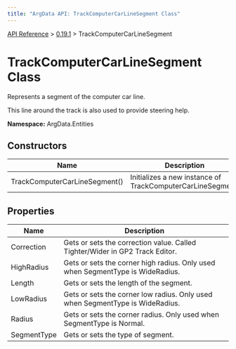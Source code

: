 ```yaml
---
title: "ArgData API: TrackComputerCarLineSegment Class"
---
```


[API Reference](/argdata/api) &gt; [0.19.1](/argdata/api/0.19.1) &gt; TrackComputerCarLineSegment

# TrackComputerCarLineSegment Class

Represents a segment of the computer car line.

This line around the track is also used to provide steering help.

**Namespace:** ArgData.Entities

## Constructors

<table class="table table-bordered table-striped ">
<thead>
  <tr>
    <th>Name</th>
    <th>Description</th>
  </tr>
</thead>
<tbody>
  <tr>
    <td>TrackComputerCarLineSegment()</td>
    <td>Initializes a new instance of TrackComputerCarLineSegment.</td>
  </tr>
</tbody>
</table>


## Properties

<table class="table table-bordered table-striped ">
<thead>
  <tr>
    <th>Name</th>
    <th>Description</th>
  </tr>
</thead>
<tbody>
  <tr>
    <td>Correction</td>
    <td>Gets or sets the correction value. Called Tighter/Wider in GP2 Track Editor.</td>
  </tr>
  <tr>
    <td>HighRadius</td>
    <td>Gets or sets the corner high radius. Only used when SegmentType is WideRadius.</td>
  </tr>
  <tr>
    <td>Length</td>
    <td>Gets or sets the length of the segment.</td>
  </tr>
  <tr>
    <td>LowRadius</td>
    <td>Gets or sets the corner low radius. Only used when SegmentType is WideRadius.</td>
  </tr>
  <tr>
    <td>Radius</td>
    <td>Gets or sets the corner radius. Only used when SegmentType is Normal.</td>
  </tr>
  <tr>
    <td>SegmentType</td>
    <td>Gets or sets the type of segment.</td>
  </tr>
</tbody>
</table>


